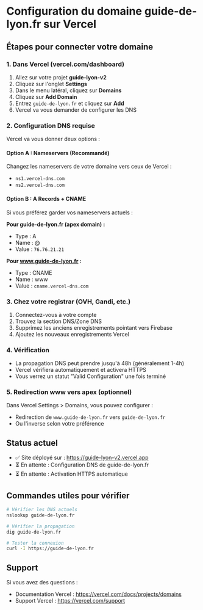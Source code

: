 # Configuration du domaine guide-de-lyon.fr sur Vercel

## Étapes pour connecter votre domaine

### 1. Dans Vercel (vercel.com/dashboard)

1. Allez sur votre projet **guide-lyon-v2**
2. Cliquez sur l'onglet **Settings**
3. Dans le menu latéral, cliquez sur **Domains**
4. Cliquez sur **Add Domain**
5. Entrez `guide-de-lyon.fr` et cliquez sur **Add**
6. Vercel va vous demander de configurer les DNS

### 2. Configuration DNS requise

Vercel va vous donner deux options :

#### Option A : Nameservers (Recommandé)
Changez les nameservers de votre domaine vers ceux de Vercel :
- `ns1.vercel-dns.com`
- `ns2.vercel-dns.com`

#### Option B : A Records + CNAME
Si vous préférez garder vos nameservers actuels :

**Pour guide-de-lyon.fr (apex domain) :**
- Type : A
- Name : @
- Value : `76.76.21.21`

**Pour www.guide-de-lyon.fr :**
- Type : CNAME
- Name : www
- Value : `cname.vercel-dns.com`

### 3. Chez votre registrar (OVH, Gandi, etc.)

1. Connectez-vous à votre compte
2. Trouvez la section DNS/Zone DNS
3. Supprimez les anciens enregistrements pointant vers Firebase
4. Ajoutez les nouveaux enregistrements Vercel

### 4. Vérification

- La propagation DNS peut prendre jusqu'à 48h (généralement 1-4h)
- Vercel vérifiera automatiquement et activera HTTPS
- Vous verrez un statut "Valid Configuration" une fois terminé

### 5. Redirection www vers apex (optionnel)

Dans Vercel Settings > Domains, vous pouvez configurer :
- Redirection de `www.guide-de-lyon.fr` vers `guide-de-lyon.fr`
- Ou l'inverse selon votre préférence

## Status actuel

- ✅ Site déployé sur : https://guide-lyon-v2.vercel.app
- ⏳ En attente : Configuration DNS de guide-de-lyon.fr
- ⏳ En attente : Activation HTTPS automatique

## Commandes utiles pour vérifier

```bash
# Vérifier les DNS actuels
nslookup guide-de-lyon.fr

# Vérifier la propagation
dig guide-de-lyon.fr

# Tester la connexion
curl -I https://guide-de-lyon.fr
```

## Support

Si vous avez des questions :
- Documentation Vercel : https://vercel.com/docs/projects/domains
- Support Vercel : https://vercel.com/support
